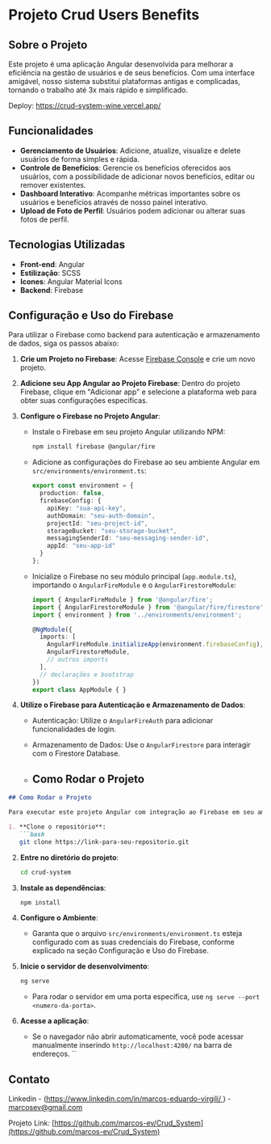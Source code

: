 # Projeto Crud Users Benefits

## Sobre o Projeto

Este projeto é uma aplicação Angular desenvolvida para melhorar a eficiência na gestão de usuários e de seus benefícios. Com uma interface amigável, nosso sistema substitui plataformas antigas e complicadas, tornando o trabalho até 3x mais rápido e simplificado.

Deploy: https://crud-system-wine.vercel.app/

## Funcionalidades

- **Gerenciamento de Usuários**: Adicione, atualize, visualize e delete usuários de forma simples e rápida.
- **Controle de Benefícios**: Gerencie os benefícios oferecidos aos usuários, com a possibilidade de adicionar novos benefícios, editar ou remover existentes.
- **Dashboard Interativo**: Acompanhe métricas importantes sobre os usuários e benefícios através de nosso painel interativo.
- **Upload de Foto de Perfil**: Usuários podem adicionar ou alterar suas fotos de perfil.

## Tecnologias Utilizadas

- **Front-end**: Angular
- **Estilização**: SCSS
- **Icones**: Angular Material Icons
- **Backend**: Firebase

## Configuração e Uso do Firebase

Para utilizar o Firebase como backend para autenticação e armazenamento de dados, siga os passos abaixo:

1. **Crie um Projeto no Firebase**: Acesse [Firebase Console](https://console.firebase.google.com/) e crie um novo projeto.
2. **Adicione seu App Angular ao Projeto Firebase**: Dentro do projeto Firebase, clique em "Adicionar app" e selecione a plataforma web para obter suas configurações específicas.
3. **Configure o Firebase no Projeto Angular**:
   - Instale o Firebase em seu projeto Angular utilizando NPM:
     ```bash
     npm install firebase @angular/fire
     ```
   - Adicione as configurações do Firebase ao seu ambiente Angular em `src/environments/environment.ts`:
     ```typescript
     export const environment = {
       production: false,
       firebaseConfig: {
         apiKey: "sua-api-key",
         authDomain: "seu-auth-domain",
         projectId: "seu-project-id",
         storageBucket: "seu-storage-bucket",
         messagingSenderId: "seu-messaging-sender-id",
         appId: "seu-app-id"
       }
     };
     ```
   - Inicialize o Firebase no seu módulo principal (`app.module.ts`), importando o `AngularFireModule` e o `AngularFirestoreModule`:
     ```typescript
     import { AngularFireModule } from '@angular/fire';
     import { AngularFirestoreModule } from '@angular/fire/firestore';
     import { environment } from '../environments/environment';

     @NgModule({
       imports: [
         AngularFireModule.initializeApp(environment.firebaseConfig),
         AngularFirestoreModule,
         // outros imports
       ],
       // declarações e bootstrap
     })
     export class AppModule { }
     ```

4. **Utilize o Firebase para Autenticação e Armazenamento de Dados**:
   - Autenticação: Utilize o `AngularFireAuth` para adicionar funcionalidades de login.
   - Armazenamento de Dados: Use o `AngularFirestore` para interagir com o Firestore Database.
  
   - ## Como Rodar o Projeto

```markdown
## Como Rodar o Projeto

Para executar este projeto Angular com integração ao Firebase em seu ambiente local, siga as instruções abaixo:

1. **Clone o repositório**:
   ```bash
   git clone https://link-para-seu-repositorio.git
   ```
2. **Entre no diretório do projeto**:
   ```bash
   cd crud-system
   ```
3. **Instale as dependências**:
   ```bash
   npm install
   ```
4. **Configure o Ambiente**:
   - Garanta que o arquivo `src/environments/environment.ts` esteja configurado com as suas credenciais do Firebase, conforme explicado na seção Configuração e Uso do Firebase.

5. **Inicie o servidor de desenvolvimento**:
   ```bash
   ng serve
   ```
   - Para rodar o servidor em uma porta específica, use `ng serve --port <numero-da-porta>`.

6. **Acesse a aplicação**:
   - Se o navegador não abrir automaticamente, você pode acessar manualmente inserindo `http://localhost:4200/` na barra de endereços.
``


## Contato

Linkedin - ([https://www.linkedin.com/in/marcos-eduardo-virgili/ ](https://www.linkedin.com/in/marcos-eduardo-virgili/)) - marcosev@gmail.com

Projeto Link: [https://github.com/marcos-ev/Crud_System](https://github.com/marcos-ev/Crud_System)




